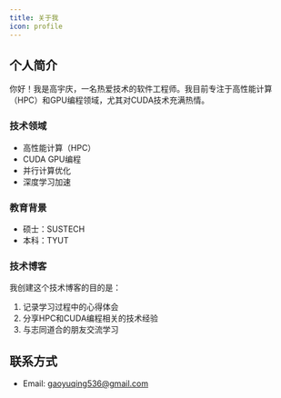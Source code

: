 ```yaml
---
title: 关于我
icon: profile
---
```


## 个人简介

你好！我是高宇庆，一名热爱技术的软件工程师。我目前专注于高性能计算（HPC）和GPU编程领域，尤其对CUDA技术充满热情。

### 技术领域
- 高性能计算（HPC）
- CUDA GPU编程
- 并行计算优化
- 深度学习加速

### 教育背景
- 硕士：SUSTECH
- 本科：TYUT

### 技术博客
我创建这个技术博客的目的是：
1. 记录学习过程中的心得体会
2. 分享HPC和CUDA编程相关的技术经验
3. 与志同道合的朋友交流学习

## 联系方式

- Email: gaoyuqing536@gmail.com